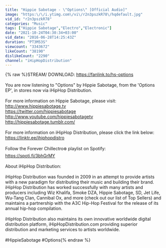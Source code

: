 ```yaml
---
title: "Hippie Sabotage - \"Options\" [Official Audio]"
image: "https:\/\/i.ytimg.com\/vi\/r2n3pszkR78\/hqdefault.jpg"
vid_id: "r2n3pszkR78"
categories: "Music"
tags: ["Hippie Sabotage","Electro","Electronic"]
date: "2021-10-24T04:30:34+03:00"
vid_date: "2016-06-28T14:25:43Z"
duration: "PT3M53S"
viewcount: "3343672"
likeCount: "38190"
dislikeCount: "2290"
channel: "iHipHopDistribution"
---
```

{% raw %}STREAM/  DOWNLOAD: <a rel="nofollow" target="blank" href="https://fanlink.to/hs-options">https://fanlink.to/hs-options</a><br /><br />You are now listening to &quot;Options&quot; by Hippie Sabotage, from the 'Options EP', in stores now via iHipHop Distribution.<br /><br />For more information on Hippie Sabotage, please visit:<br /><a rel="nofollow" target="blank" href="http://www.hippiesabotage.tv">http://www.hippiesabotage.tv</a><br /><a rel="nofollow" target="blank" href="https://twitter.com/hippiesabotage">https://twitter.com/hippiesabotage</a><br /><a rel="nofollow" target="blank" href="http://www.youtube.com/hippiesabotagetv">http://www.youtube.com/hippiesabotagetv</a><br /><a rel="nofollow" target="blank" href="http://hippiesabotage.tumblr.com/">http://hippiesabotage.tumblr.com/</a><br /><br />For more information on iHipHop Distribution, please click the link below:<br /><a rel="nofollow" target="blank" href="https://linktr.ee/ihiphopdistro">https://linktr.ee/ihiphopdistro</a><br /><br />Follow the Forever Chillectro❄️ playlist on Spotify:<br /><a rel="nofollow" target="blank" href="https://spoti.fi/3bhGrMY">https://spoti.fi/3bhGrMY</a><br /><br />About iHipHop Distribution:<br /><br />iHipHop Distribution was founded in 2009 in an attempt to provide artists with a new paradigm for distributing their music and building their brand. iHipHop Distribution has worked successfully with many artists and producers including Wiz Khalifa, Smoke DZA, Hippie Sabotage, SD, Jet Life, Wu-Tang Clan, Cannibal Ox, and more (check out our list of Top Sellers) and maintains a partnership with the A3C Hip-Hop Festival for the release of its annual hip-hop compilation. <br /><br />iHipHop Distribution also maintains its own innovative worldwide digital distribution platform, iHipHopDistribution.com providing superior distribution and marketing services to artists worldwide.<br /><br />#HippieSabotage #Options{% endraw %}
